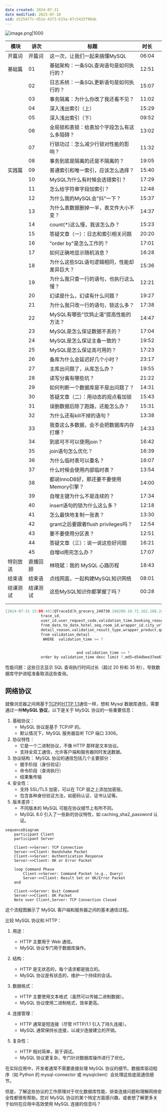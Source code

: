 ```yaml
---
date created: 2024-07-31
date modified: 2025-07-10
uid: d125477c-d51e-42f3-b15a-67c5425f90ab
---
```


![image.png|1000](https://imagehosting4picgo.oss-cn-beijing.aliyuncs.com/imagehosting/fix-dir%2Fpicgo%2Fpicgo-clipboard-images%2F2024%2F10%2F03%2F19-36-10-1028673df0cbd44890ba678e109badd7-202410031936659-73b8fd.png)

| 模块   | 讲次   | 标题                           | 时长    |     |
| ---- | ---- | ---------------------------- | ----- | --- |
| 开篇词  | 开篇词  | 这一次，让我们一起来搞懂MySQL            | 06:04 |     |
| 基础篇  | 01   | 基础架构：一条SQL查询语句是如何执行的？| 12:51 |     |
|      | 02   | 日志系统：一条SQL更新语句是如何执行的？| 15:07 |     |
|      | 03   | 事务隔离：为什么你改了我还看不见？| 11:02 |     |
|      | 04   | 深入浅出索引（上）| 15:29 |     |
|      | 05   | 深入浅出索引（下）| 09:52 |     |
|      | 06   | 全局锁和表锁：给表加个字段怎么有这么多阻碍？| 13:02 |     |
|      | 07   | 行锁功过：怎么减少行锁对性能的影响？| 11:32 |     |
|      | 08   | 事务到底是隔离的还是不隔离的？| 19:05 |     |
| 实践篇  | 09   | 普通索引和唯一索引，应该怎么选择？| 15:40 |     |
|      | 10   | MySQL为什么有时候会选错索引？| 17:29 |     |
|      | 11   | 怎么给字符串字段加索引？| 12:48 |     |
|      | 12   | 为什么我的MySQL会"抖"一下？| 15:37 |     |
|      | 13   | 为什么表数据删掉一半，表文件大小不变？| 14:37 |     |
|      | 14   | count(*)这么慢，我该怎么办？| 15:23 |     |
|      | 15   | 答疑文章（一）：日志和索引相关问题            | 20:20 |     |
|      | 16   | "order by"是怎么工作的？| 17:01 |     |
|      | 17   | 如何正确地显示随机消息？| 16:28 |     |
|      | 18   | 为什么这些SQL语句逻辑相同，性能却差异巨大？| 15:36 |     |
|      | 19   | 为什么我只查一行的语句，也执行这么慢？| 12:21 |     |
|      | 20   | 幻读是什么，幻读有什么问题？| 19:27 |     |
|      | 21   | 为什么我只改一行的语句，锁这么多？| 17:38 |     |
|      | 22   | MySQL有哪些"饮鸩止渴"提高性能的方法？| 14:47 |     |
|      | 23   | MySQL是怎么保证数据不丢的？| 17:04 |     |
|      | 24   | MySQL是怎么保证主备一致的？| 19:52 |     |
|      | 25   | MySQL是怎么保证高可用的？| 17:23 |     |
|      | 26   | 备库为什么会延迟好几个小时？| 23:17 |     |
|      | 27   | 主库出问题了，从库怎么办？| 19:55 |     |
|      | 28   | 读写分离有哪些坑？| 21:22 |     |
|      | 29   | 如何判断一个数据库是不是出问题了？| 14:31 |     |
|      | 30   | 答疑文章（二）：用动态的观点看加锁            | 15:43 |     |
|      | 31   | 误删数据后除了跑路，还能怎么办？| 15:31 |     |
|      | 32   | 为什么还有kill不掉的语句？| 13:38 |     |
|      | 33   | 我查这么多数据，会不会把数据库内存打爆？| 14:33 |     |
|      | 34   | 到底可不可以使用join？| 16:42 |     |
|      | 35   | join语句怎么优化？| 16:39 |     |
|      | 36   | 为什么临时表可以重名？| 16:07 |     |
|      | 37   | 什么时候会使用内部临时表？| 13:54 |     |
|      | 38   | 都说InnoDB好，那还要不要使用Memory引擎？| 14:00 |     |
|      | 39   | 自增主键为什么不是连续的？| 17:34 |     |
|      | 40   | insert语句的锁为什么这么多？| 12:18 |     |
|      | 41   | 怎么最快地复制一张表？| 13:30 |     |
|      | 42   | grant之后要跟着flush privileges吗？| 12:54 |     |
|      | 43   | 要不要使用分区表？| 12:51 |     |
|      | 44   | 答疑文章（三）：说一说这些好问题             | 16:21 |     |
|      | 45   | 自增id用完怎么办？| 17:07 |     |
| 特别放送 | 直播回顾 | 林晓斌：我的 MySQL 心路历程            | 18:43 |     |
| 结束语  | 结束语  | 点线网面，一起构建MySQL知识网络           | 08:01 |     |
| 结课测试 | 结课测试 | 这些MySQL知识你都掌握了吗？| 00:28 |     |
|      |      |                              |       |     |
|      |      |                              |       |     |

```Java
[2024-07-31 15:08:40][QTraceId[h_grocery_240730.160200.10.71.162.188.247.2_0]-QSpanId[1]][db-guardian-check-thread-1][com.qunar.db.guardian.RunningSqlHolds][WARN ] db_guardian sql time too long,will cancel ds:pxc_hotel_common_w,sql=select
                trace_id,
                user_id,user_request_code,validation_time,booking_reason,
                from_date,to_date,hotel_seq,room_id,wrapper_id,city_url,submit,
                detail_reason,validation_result_type,wrapper_product,query,order_product,final_result,fields_detail,change_reasons,business_type
                from validation_detail
                 WHERE  validation_time >= ?


                                and validation_time <= ?
                order by validation_time desc limit ?,md5=d54dbee37ee6726eb664e7e16ed7ede3,qtrace=h_grocery_240731.150759.10.71.146.129.225.16122_1,time=40866
```

性能问题：这些日志显示 SQL 查询执行时间过长（超过 20 秒和 35 秒），导致数据库守护进程准备取消这些查询。

## 网络协议

就像浏览器之间用基于[TCP](TCP.md)的[HTTP 1.1](HTTP%201.1.md)通信一样，想和 Mysql 数据库通信，需要通过一种**MySQL 协议**，以下是关于 MySQL 协议的一些重要信息：

1. 基础协议：
   - MySQL 协议是基于 TCP/IP 的。
   - 默认情况下，MySQL 服务器监听 TCP 端口 3306。
2. 协议特性：
   - 它是一个二进制协议，不像 HTTP 那样是文本协议。
   - 支持全双工通信，允许客户端和服务器同时发送数据。
3. 协议结构：
   MySQL 协议的通信包括几个主要部分：
   - 握手阶段（身份验证）
   - 命令阶段（查询执行）
   - 结果集传输
4. 安全性：
   - 支持 SSL/TLS 加密，可以在 TCP 层之上添加加密层。
   - 包含各种身份验证方法，如密码认证、证书认证等。
5. 版本差异：
   - 不同版本的 MySQL 可能在协议细节上有所不同。
   - MySQL 8.0 引入了一些新的协议特性，如 caching_sha2_password 认证。

```mermaid
sequenceDiagram
    participant Client
    participant Server

    Client->>Server: TCP Connection
    Server->>Client: Handshake Packet
    Client->>Server: Authentication Response
    Server->>Client: OK or Error Packet

    loop Command Phase
        Client->>Server: Command Packet (e.g., Query)
        Server->>Client: Result Set or OK/Error Packet
    end

    Client->>Server: Quit Command
    Server->>Client: OK Packet
    Note over Client,Server: TCP Connection Closed

```

这个流程图展示了 MySQL 客户端和服务器之间的基本通信过程。

比较 MySQL 协议和 HTTP：

1. 用途：
   - HTTP 主要用于 Web 通信。
   - MySQL 协议专门用于数据库操作。

2. 结构：
   - HTTP 是无状态的，每个请求都是独立的。
   - MySQL 协议是有状态的，维护一个持续的会话。

3. 数据格式：
   - HTTP 主要使用文本格式（虽然可以传输二进制数据）。
   - MySQL 协议使用二进制格式，效率更高。

4. 连接管理：
   - HTTP 通常是短连接（尽管 HTTP/1.1 引入了持久连接）。
   - MySQL 通常保持长连接，以减少连接建立的开销。

5. 复杂性：
   - HTTP 相对简单，易于调试。
   - MySQL 协议更复杂，专门针对数据库操作进行了优化。

在实际应用中，开发者通常不需要直接处理 MySQL 协议的细节。数据库驱动程序（如 Python 的 mysql-connector 或 mysqlclient）会处理这些底层通信细节。

但是，了解这些协议的工作原理对于优化数据库性能、排查连接问题和理解网络安全性都很有帮助。您对 MySQL 协议的某个特定方面感兴趣，或者想了解更多关于如何在应用中高效使用 MySQL 连接的信息吗？
